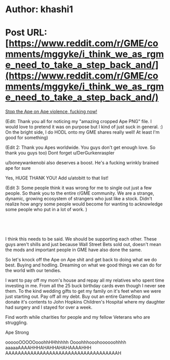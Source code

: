# Author: khashi1
# Post URL: [https://www.reddit.com/r/GME/comments/mggyke/i_think_we_as_rgme_need_to_take_a_step_back_and/](https://www.reddit.com/r/GME/comments/mggyke/i_think_we_as_rgme_need_to_take_a_step_back_and/)


[Stop the Ape on Ape violence, fucking now!](https://preview.redd.it/xxjd77sxa6q61.png?width=2100&format=png&auto=webp&s=8a5a2ac6d6f776da158ec52d8e449aa22fcbe574)

(Edit:  Thank you all for noticing my "amazing cropped Ape PNG" file.  I would love to pretend it was on purpose but I kind of just suck in general.  :)  On the bright side, I do HODL onto my GME shares really well!   At least I'm good for something)

(Edit 2:  Thank you Apes worldwide.  You guys don't get enough love.  So thank you guys too) Dont forget u/DerGurkenraspler

u/boneywankenobi also deserves a boost. He's a fucking wrinkly brained ape for sure


Yes, HUGE THANK YOU! Add u/atobitt to that list!

(Edit 3:  Some people think it was wrong for me to single out just a few people.  So thank you to the entire r/GME community.  We are a strange, dynamic, growing ecosystem of strangers who just like a stock.  Didn't realize how angry some people would become for wanting to acknowledge some people who put in a lot of work. )

&#x200B;

&#x200B;

I think this needs to be said.  We should be supporting each other.  These guys aren't shills and just because Wall Street Bets sold out, doesn't mean the mods and important people in GME have also done the same.

So let's knock off the Ape on Ape shit and get back to doing what we do best.  Buying and hodling.  Dreaming on what we good things we can do for the world with our tendies.

I want to pay off my mom's house and repay all my relatives who spent time investing in me.  From all the 25 buck birthday cards even though I never see them.  To the kind wedding gifts to get my family on it's feet when we were just starting out.   Pay off all my debt.  Buy out an entire GameStop and donate it's contents to John Hopkins Children's Hospital where my daughter had surgery and I stayed for over a week.

Find worth while charities for people and my fellow Veterans who are struggling.

Ape Strong

oooooOOOOOooohhHHhhhhh Oooohhhooohoooooohhhh aaaaaAAAAHHHAHAHHAHAHAAAAHHH  AAAAAAAAAAAAAAAAAAAAAAAAAAAAAAAAAAAAH